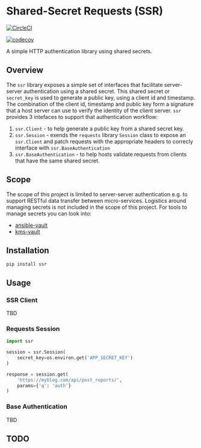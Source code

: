# Shared-Secret Requests (SSR)

[![CircleCI](https://circleci.com/gh/hangarunderground/ssr.svg?style=svg)](https://circleci.com/gh/hangarunderground/ssr)

[![codecov](https://codecov.io/gh/hangarunderground/ssr/graph/badge.svg)](https://codecov.io/gh/hangarunderground/ssr)

A simple HTTP authentication library using shared secrets.

## Overview

The `ssr` library exposes a simple set of interfaces that facilitate server-server
authentication using a shared secret. This shared secret or `secret_key` is used
to generate a public key, using a client id and timestamp. The combination of the
client id, timestamp and public key form a signature that a host server can use
to verify the identity of the client server. `ssr` provides 3 intefaces to support
that authentication workflow:

1. `ssr.Client` - to help generate a public key from a shared secret key.
2. `ssr.Session` - exends the `requests` library `Session` class to expose an `ssr.Client` and patch requests with the appropriate headers to correcly interface with `ssr.BaseAuthentication`
3. `ssr.BaseAuthentication` - to help hosts validate requests from clients that have the same shared secret.

## Scope

The scope of this project is limited to server-server authentication e.g. to support RESTful data transfer between micro-services. Logistics around managing secrets is not included in the scope of this project. For tools to manage secrets you can look into:

* [ansible-vault](https://github.com/tomoh1r/ansible-vault)
* [kms-vault](https://github.com/hangarunderground/kms-vault)

## Installation

`pip install ssr`

## Usage

### SSR Client

TBD

### Requests Session

```python
import ssr

session = ssr.Session(
    secret_key=os.environ.get('APP_SECRET_KEY')
)

response = session.get(
    'https://myblog.com/api/post_reports/',
    params={'q': 'auth'}
)
```

### Base Authentication

TBD


## TODO
